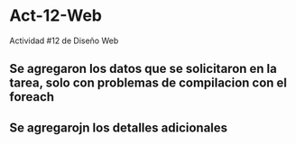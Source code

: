# Act-12-Web
Actividad #12 de Diseño Web

## Se agregaron los datos que se solicitaron en la tarea, solo con problemas de compilacion con el foreach

## Se agregarojn los detalles adicionales
